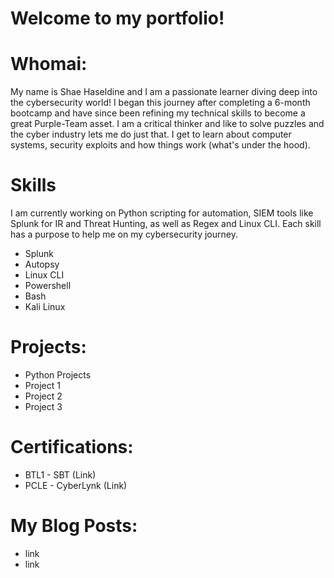 # Welcome to my portfolio!

# Whomai:
My name is Shae Haseldine and I am a passionate learner diving deep into the cybersecurity world! I began this journey after completing a 6-month bootcamp and have since been refining my technical skills to become a great Purple-Team asset. I am a critical thinker and like to solve puzzles and the cyber industry lets me do just that. I get to learn about computer systems, security exploits and how things work (what's under the hood). 

# Skills
I am currently working on Python scripting for automation, SIEM tools like Splunk for IR and Threat Hunting, as well as Regex and Linux CLI. Each skill has a purpose to help me on my cybersecurity journey.   
- Splunk
- Autopsy
- Linux CLI
- Powershell
- Bash
- Kali Linux

# Projects:
- Python Projects
- Project 1
- Project 2
- Project 3

# Certifications:
- BTL1 - SBT (Link)
- PCLE - CyberLynk (Link)

# My Blog Posts:
- link
- link
